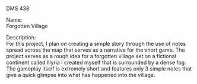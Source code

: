 DMS 438<br>

Name:<br>
Forgotten Village

Description:<br>
For this project, I plan on creating a simple story through the use of notes spread across the map that serves as a narrative for the short game.
The project serves as a rough idea for a forgotten village set on a fictional continent called Illyria I created myself that is surrounded by a dense fog.
The gameplay itself is extremely short and features only 3 simple notes that give a quick glimpse into what has happened into the village.